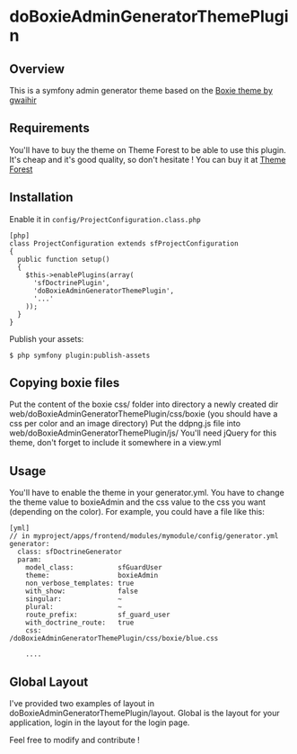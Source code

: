 doBoxieAdminGeneratorThemePlugin
========================================================

Overview
--------

This is a symfony admin generator theme based on the [Boxie theme by gwaihir](http://themeforest.net/item/boxie-admin/74076)


Requirements
------------

You'll have to buy the theme on Theme Forest to be able to use this plugin.
It's cheap and it's good quality, so don't hesitate ! You can buy it at [Theme Forest](http://themeforest.net/item/boxie-admin/74076)


Installation
------------

Enable it in `config/ProjectConfiguration.class.php`

    [php]
    class ProjectConfiguration extends sfProjectConfiguration
    {
      public function setup()
      {
        $this->enablePlugins(array(
          'sfDoctrinePlugin', 
          'doBoxieAdminGeneratorThemePlugin',
          '...'
        ));
      }
    }

Publish your assets:

    $ php symfony plugin:publish-assets

Copying boxie files
-------------------

Put the content of the boxie css/ folder into directory a newly created dir web/doBoxieAdminGeneratorThemePlugin/css/boxie (you should have a css per color and an image directory)
Put the ddpng.js file into web/doBoxieAdminGeneratorThemePlugin/js/
You'll need jQuery for this theme, don't forget to include it somewhere in a view.yml


Usage
-----

You'll have to enable the theme in your generator.yml. You have to change the
theme value to boxieAdmin and the css value to the css you want (depending on the color).
For example, you could have a file like this:

    [yml]
    // in myproject/apps/frontend/modules/mymodule/config/generator.yml
    generator:
      class: sfDoctrineGenerator
      param:
        model_class:           sfGuardUser
        theme:                 boxieAdmin
        non_verbose_templates: true
        with_show:             false
        singular:              ~
        plural:                ~
        route_prefix:          sf_guard_user
        with_doctrine_route:   true
        css:                   /doBoxieAdminGeneratorThemePlugin/css/boxie/blue.css

        ....

Global Layout
-------------

I've provided two examples of layout in doBoxieAdminGeneratorThemePlugin/layout.
Global is the layout for your application, login in the layout for the login page.


Feel free to modify and contribute !